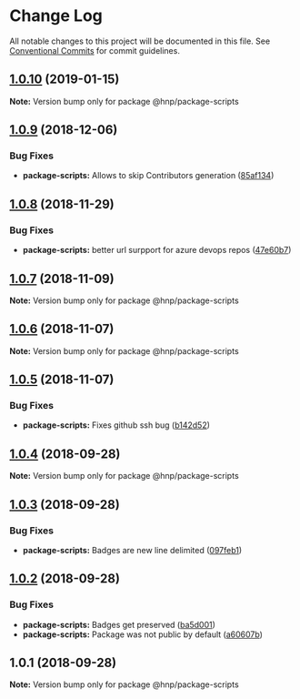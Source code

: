 # Change Log

All notable changes to this project will be documented in this file.
See [Conventional Commits](https://conventionalcommits.org) for commit guidelines.

## [1.0.10](https://github.com/MechanicalHuman/hnp-utilities/compare/@hnp/package-scripts@1.0.9...@hnp/package-scripts@1.0.10) (2019-01-15)

**Note:** Version bump only for package @hnp/package-scripts

## [1.0.9](https://github.com/MechanicalHuman/hnp-utilities/compare/@hnp/package-scripts@1.0.8...@hnp/package-scripts@1.0.9) (2018-12-06)

### Bug Fixes

-   **package-scripts:** Allows to skip Contributors generation ([85af134](https://github.com/MechanicalHuman/hnp-utilities/commit/85af134))

## [1.0.8](https://github.com/MechanicalHuman/hnp-utilities/compare/@hnp/package-scripts@1.0.7...@hnp/package-scripts@1.0.8) (2018-11-29)

### Bug Fixes

-   **package-scripts:** better url surpport for azure devops repos ([47e60b7](https://github.com/MechanicalHuman/hnp-utilities/commit/47e60b7))

## [1.0.7](https://github.com/MechanicalHuman/hnp-utilities/compare/@hnp/package-scripts@1.0.6...@hnp/package-scripts@1.0.7) (2018-11-09)

**Note:** Version bump only for package @hnp/package-scripts

## [1.0.6](https://github.com/MechanicalHuman/hnp-utilities/compare/@hnp/package-scripts@1.0.5...@hnp/package-scripts@1.0.6) (2018-11-07)

**Note:** Version bump only for package @hnp/package-scripts

## [1.0.5](https://github.com/MechanicalHuman/hnp-utilities/compare/@hnp/package-scripts@1.0.4...@hnp/package-scripts@1.0.5) (2018-11-07)

### Bug Fixes

-   **package-scripts:** Fixes github ssh bug ([b142d52](https://github.com/MechanicalHuman/hnp-utilities/commit/b142d52))

<a name="1.0.4"></a>

## [1.0.4](https://github.com/MechanicalHuman/hnp-utilities/compare/@hnp/package-scripts@1.0.3...@hnp/package-scripts@1.0.4) (2018-09-28)

**Note:** Version bump only for package @hnp/package-scripts

<a name="1.0.3"></a>

## [1.0.3](https://github.com/MechanicalHuman/hnp-utilities/compare/@hnp/package-scripts@1.0.2...@hnp/package-scripts@1.0.3) (2018-09-28)

### Bug Fixes

-   **package-scripts:** Badges are new line delimited ([097feb1](https://github.com/MechanicalHuman/hnp-utilities/commit/097feb1))

<a name="1.0.2"></a>

## [1.0.2](https://github.com/MechanicalHuman/hnp-utilities/compare/@hnp/package-scripts@1.0.1...@hnp/package-scripts@1.0.2) (2018-09-28)

### Bug Fixes

-   **package-scripts:** Badges get preserved ([ba5d001](https://github.com/MechanicalHuman/hnp-utilities/commit/ba5d001))
-   **package-scripts:** Package was not public by default ([a60607b](https://github.com/MechanicalHuman/hnp-utilities/commit/a60607b))

<a name="1.0.1"></a>

## 1.0.1 (2018-09-28)

**Note:** Version bump only for package @hnp/package-scripts
